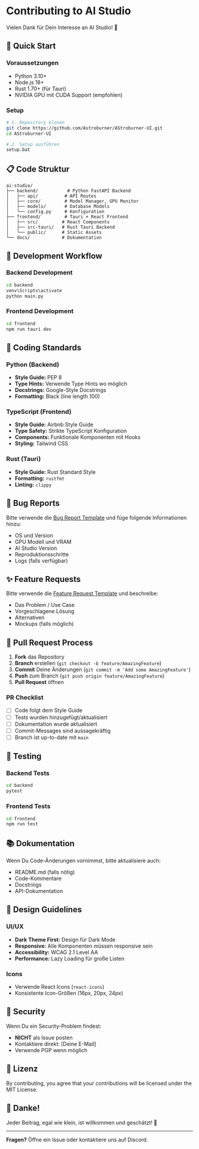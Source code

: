 # Contributing to AI Studio

Vielen Dank für Dein Interesse an AI Studio! 🎉

## 🚀 Quick Start

### Voraussetzungen
- Python 3.10+
- Node.js 18+
- Rust 1.70+ (für Tauri)
- NVIDIA GPU mit CUDA Support (empfohlen)

### Setup
```bash
# 1. Repository klonen
git clone https://github.com/Astroburner/AStroburner-UI.git
cd AStroburner-UI

# 2. Setup ausführen
setup.bat
```

## 📋 Code Struktur

```
ai-studio/
├── backend/           # Python FastAPI Backend
│   ├── api/          # API Routes
│   ├── core/         # Model Manager, GPU Monitor
│   ├── models/       # Database Models
│   └── config.py     # Konfiguration
├── frontend/         # Tauri + React Frontend
│   ├── src/         # React Components
│   ├── src-tauri/   # Rust Tauri Backend
│   └── public/      # Static Assets
└── docs/            # Dokumentation
```

## 🔧 Development Workflow

### Backend Development
```bash
cd backend
venv\Scripts\activate
python main.py
```

### Frontend Development
```bash
cd frontend
npm run tauri dev
```

## 📝 Coding Standards

### Python (Backend)
- **Style Guide:** PEP 8
- **Type Hints:** Verwende Type Hints wo möglich
- **Docstrings:** Google-Style Docstrings
- **Formatting:** Black (line length 100)

### TypeScript (Frontend)
- **Style Guide:** Airbnb Style Guide
- **Type Safety:** Strikte TypeScript Konfiguration
- **Components:** Funktionale Komponenten mit Hooks
- **Styling:** Tailwind CSS

### Rust (Tauri)
- **Style Guide:** Rust Standard Style
- **Formatting:** `rustfmt`
- **Linting:** `clippy`

## 🐛 Bug Reports

Bitte verwende die [Bug Report Template](.github/ISSUE_TEMPLATE/bug_report.md) und füge folgende Informationen hinzu:
- OS und Version
- GPU Modell und VRAM
- AI Studio Version
- Reproduktionsschritte
- Logs (falls verfügbar)

## ✨ Feature Requests

Bitte verwende die [Feature Request Template](.github/ISSUE_TEMPLATE/feature_request.md) und beschreibe:
- Das Problem / Use Case
- Vorgeschlagene Lösung
- Alternativen
- Mockups (falls möglich)

## 🔄 Pull Request Process

1. **Fork** das Repository
2. **Branch** erstellen (`git checkout -b feature/AmazingFeature`)
3. **Commit** Deine Änderungen (`git commit -m 'Add some AmazingFeature'`)
4. **Push** zum Branch (`git push origin feature/AmazingFeature`)
5. **Pull Request** öffnen

### PR Checklist
- [ ] Code folgt dem Style Guide
- [ ] Tests wurden hinzugefügt/aktualisiert
- [ ] Dokumentation wurde aktualisiert
- [ ] Commit-Messages sind aussagekräftig
- [ ] Branch ist up-to-date mit `main`

## 🧪 Testing

### Backend Tests
```bash
cd backend
pytest
```

### Frontend Tests
```bash
cd frontend
npm run test
```

## 📚 Dokumentation

Wenn Du Code-Änderungen vornimmst, bitte aktualisiere auch:
- README.md (falls nötig)
- Code-Kommentare
- Docstrings
- API-Dokumentation

## 🎨 Design Guidelines

### UI/UX
- **Dark Theme First:** Design für Dark Mode
- **Responsive:** Alle Komponenten müssen responsive sein
- **Accessibility:** WCAG 2.1 Level AA
- **Performance:** Lazy Loading für große Listen

### Icons
- Verwende React Icons (`react-icons`)
- Konsistente Icon-Größen (16px, 20px, 24px)

## 🔐 Security

Wenn Du ein Security-Problem findest:
- **NICHT** als Issue posten
- Kontaktiere direkt: [Deine E-Mail]
- Verwende PGP wenn möglich

## 📄 Lizenz

By contributing, you agree that your contributions will be licensed under the MIT License.

## 🙏 Danke!

Jeder Beitrag, egal wie klein, ist willkommen und geschätzt! 💚

---

**Fragen?** Öffne ein Issue oder kontaktiere uns auf Discord.
